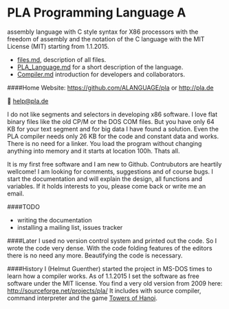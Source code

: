 PLA Programming Language A
=
assembly language with C style syntax for X86 processors with the freedom of assembly and the notation of the C language with the MIT License (MIT) starting from 1.1.2015.

* [files.md](doc/files.md), description of all files.
* [PLA_Language.md](doc/PLA_Language.md) for a short description of the language.
* [Compiler.md](/doc/PLA_Compiler.md) introduction for developers and collaborators.

####Home
Website: https://github.com/ALANGUAGE/pla or http://pla.de

:e-mail: help@pla.de

I do not like segments and selectors in developing x86 software. I love flat binary files like the old CP/M or the DOS COM files. But you have only 64 KB for your text segment and for big data I have found a solution. Even the PLA compiler needs only 26 KB for the code and constant data and works. There is no need for a linker. You load the program without changing anything into memory and it starts at location 100h. Thats all.

It is my first free software and I am new to Github. Contrubutors are heartily wellcome! 
I am looking for comments, suggestions and of  course bugs. I start the documentation and will explain the design, all functions and variables. If it holds interests to you, please come back or write me an email.

####TODO
* writing the documentation
* installing a mailing list, issues tracker

####Later
I used no version control system and printed out the code. 
So I wrote the code very dense. With the code folding features of the editors 
there is no need any more. Beautifying the code is necessary.

####History
I (Helmut Guenther) started the project in MS-DOS times to learn how a compiler works.
As of 1.1.2015 I set the software as free software under the MIT license.
You find a very old version from 2009 here: http://sourceforge.net/projects/pla/
It includes with source compiler, command interpreter and the game [Towers of Hanoi](http://en.wikipedia.org/wiki/Tower_of_Hanoi).

